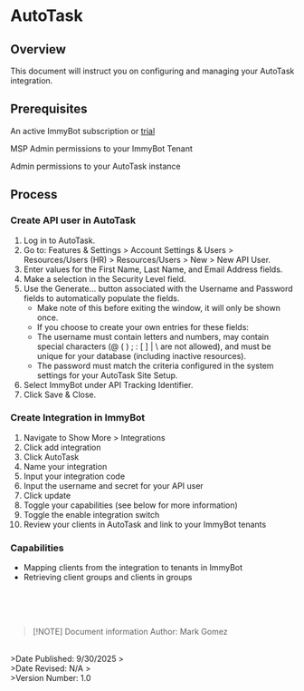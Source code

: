 # AutoTask

## Overview
This document will instruct you on configuring and managing your AutoTask integration.

## Prerequisites
An active ImmyBot subscription or [trial](https://www.immy.bot/pricing/)

MSP Admin permissions to your ImmyBot Tenant

Admin permissions to your AutoTask instance

## Process

### Create API user in AutoTask
1. Log in to AutoTask.
2. Go to: Features & Settings > Account Settings & Users >  Resources/Users (HR) > Resources/Users > New > New API User.
3. Enter values for the First Name, Last Name, and Email Address fields.
4. Make a selection in the Security Level field.
5. Use the Generate... button associated with the Username and Password fields to automatically populate the fields.
     - Make note of this before exiting the window, it will only be shown once.
     - If you choose to create your own entries for these fields:
      - The username must contain letters and numbers, may contain special characters (@ ( ) ; : [ ] | \ are not allowed), and must be unique for your database (including inactive resources).
      - The password must match the criteria configured in the system settings for your AutoTask Site Setup.
6. Select ImmyBot under API Tracking Identifier.
7. Click Save & Close.

### Create Integration in ImmyBot

1. Navigate to Show More > Integrations
2. Click add integration
3. Click AutoTask
4. Name your integration
5. Input your integration code
6. Input the username and secret for your API user
8. Click update
9. Toggle your capabilities (see below for more information)
10. Toggle the enable integration switch
11. Review your clients in AutoTask and link to your ImmyBot tenants

### Capabilities
- Mapping clients from the integration to tenants in ImmyBot
- Retrieving client groups and clients in groups


<br><br><br>
>[!NOTE] Document information
>Author: Mark Gomez
<br>
>Date Published: 9/30/2025
><br>
>Date Revised: N/A
><br>
>Version Number: 1.0
